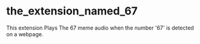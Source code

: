 # the_extension_named_67
This extension Plays The 67 meme audio when the number '67' is detected on a webpage.
